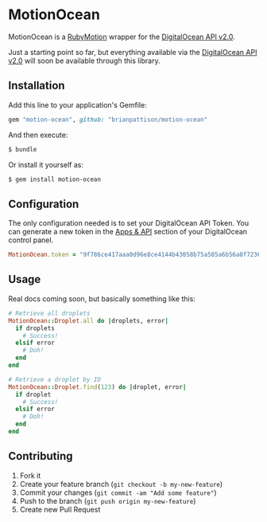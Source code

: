# MotionOcean

MotionOcean is a [RubyMotion](ht) wrapper for the
[DigitalOcean API v2.0](https://developers.digitalocean.com/v2/).

Just a starting point so far, but everything available via the
[DigitalOcean API v2.0](https://developers.digitalocean.com/v2/)
will soon be available through this library.

## Installation

Add this line to your application's Gemfile:

```ruby
gem "motion-ocean", github: "brianpattison/motion-ocean"
```

And then execute:

```bash
$ bundle
```

Or install it yourself as:

```bash
$ gem install motion-ocean
```

## Configuration

The only configuration needed is to set your DigitalOcean API Token.
You can generate a new token in the
[Apps & API](https://cloud.digitalocean.com/settings/applications)
section of your DigitalOcean control panel.

```ruby
MotionOcean.token = "9f786ce417aaa0d96e8ce4144b43058b75a585a6b56a8f72368589be667f5ee5"
```

## Usage

Real docs coming soon, but basically something like this:

```ruby
# Retrieve all droplets
MotionOcean::Droplet.all do |droplets, error|
  if droplets
    # Success!
  elsif error
    # Doh!
  end
end

# Retrieve a droplet by ID
MotionOcean::Droplet.find(123) do |droplet, error|
  if droplet
    # Success!
  elsif error
    # Doh!
  end
end
```

## Contributing

1. Fork it
2. Create your feature branch (`git checkout -b my-new-feature`)
3. Commit your changes (`git commit -am "Add some feature"`)
4. Push to the branch (`git push origin my-new-feature`)
5. Create new Pull Request
